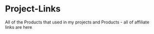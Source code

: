 # Project-Links
All of the Products that used in my projects and Products - all of affiliate links are here
